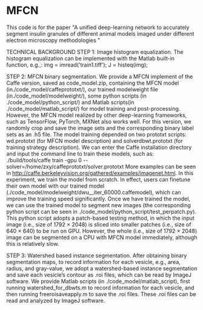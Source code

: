 # MFCN
This code is for the paper "A unified deep-learning network to accurately segment insulin granules of different animal models imaged under different electron microscopy methodologies "

TECHNICAL BACKGROUND
STEP 1: Image histogram equalization.
The histogram equalization can be implemented with the Matlab built-in function, e.g.,:
img = imread('train1.tiff');
J = histeq(img);

STEP 2: MFCN binary segmentation.
We provide a MFCN implement of the Caffe version, saved as code_model.zip, containing the MFCN model (in./code_model/caffeprototxt/), our trained modelweight file (in./code_model/modelweight/), some python scripts (in ./code_model/python_script/) and Matlab scripts(in ./code_model/matlab_script/) for model training and post-processing. However, the MFCN model realized by other deep-learning frameworks, such as TensorFlow, PyTorch, MXNet also works well. For this version, we randomly crop and save the image sets and the corresponding binary label sets as an .h5 file. The model training depended on two prototxt scripts: wd.prototxt (for MFCN model description) and solverdbwt.prototxt (for training strategy description). We can enter the Caffe installation directory and input the command line to train these models, such as: ./build/tools/caffe train -gpu 0 --solver=/home/zxy/caffeprototxt/solver.prototxt
More examples can be seen in http://caffe.berkeleyvision.org/gathered/examples/imagenet.html. 
In this experiment, we train the model from scratch. In effect, users can finetune their own model with our trained model (./code_model/modelweight/dwu__iter_60000.caffemodel), which can improve the training speed significantly.
Once we have trained the model, we can use the trained model to segment new images (the corresponding python script can be seen in ./code_model/python_script/test_perpatch.py). This python script adopts a patch-based testing method, in which the input image (i.e., size of 1792 × 2048) is sliced into smaller patches (i.e., size of 640 × 640) to be run on GPU. However, the whole (i.e., size of 1792 × 2048) image can be segmented on a CPU with MFCN model immediately, although this is relatively slow.

STEP 3: Watershed based instance segmentation.
After obtaining binary segmentation maps, to record information for each vesicle, e.g., area, radius, and gray-value, we adopt a watershed-based instance segmentation and save each vesicle’s contour as .roi files, which can be read by ImageJ software. We provide Matlab scripts (in ./code_model/matlab_script), first running watershed_for_dbwts.m to record information for each vesicle, and then running freeroisaveapply.m to save the .roi files. These .roi files can be read and analyzed by ImageJ software.

